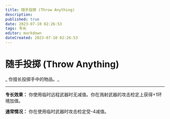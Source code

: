 ```yaml
---
title: 随手投掷 (Throw Anything)
description: 
published: true
date: 2023-07-10 02:26:53
tags: 专长
editor: markdown
dateCreated: 2023-07-10 02:26:53
---
```


# 随手投掷 (Throw Anything)

_ 你擅长投掷手中的物品。_

* * *

**专长效果：** 你使用临时远程武器时无减值。你在溅射武器的攻击检定上获得+1环境加值。

**通常情况：** 你在使用临时武器时攻击检定受-4减值。

